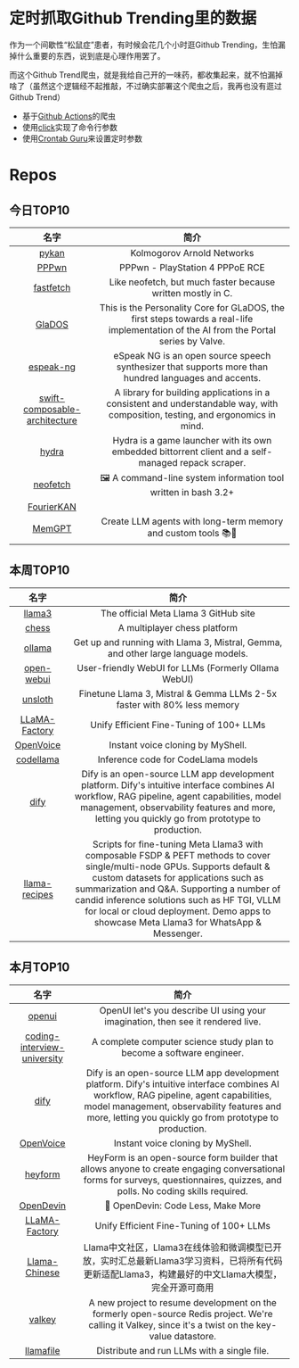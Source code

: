 # 定时抓取Github Trending里的数据

作为一个间歇性“松鼠症”患者，有时候会花几个小时逛Github Trending，生怕漏掉什么重要的东西，说到底是心理作用罢了。

而这个Github Trend爬虫，就是我给自己开的一味药，都收集起来，就不怕漏掉啥了（虽然这个逻辑经不起推敲，不过确实部署这个爬虫之后，我再也没有逛过Github Trend）

* 基于[Github Actions](https://docs.github.com/en/actions)的爬虫
* 使用[click](https://github.com/pallets/click)实现了命令行参数
* 使用[Crontab Guru](https://crontab.guru/)来设置定时参数

# Repos
## 今日TOP10 
<!-- START OF DAILY_TOP10_REPOS -->
| 名字 | 简介 |
| :----: | :----: |
| [pykan](https://github.com/KindXiaoming/pykan) | Kolmogorov Arnold Networks |
| [PPPwn](https://github.com/TheOfficialFloW/PPPwn) | PPPwn - PlayStation 4 PPPoE RCE |
| [fastfetch](https://github.com/fastfetch-cli/fastfetch) | Like neofetch, but much faster because written mostly in C. |
| [GlaDOS](https://github.com/dnhkng/GlaDOS) | This is the Personality Core for GLaDOS, the first steps towards a real-life implementation of the AI from the Portal series by Valve. |
| [espeak-ng](https://github.com/espeak-ng/espeak-ng) | eSpeak NG is an open source speech synthesizer that supports more than hundred languages and accents. |
| [swift-composable-architecture](https://github.com/pointfreeco/swift-composable-architecture) | A library for building applications in a consistent and understandable way, with composition, testing, and ergonomics in mind. |
| [hydra](https://github.com/hydralauncher/hydra) | Hydra is a game launcher with its own embedded bittorrent client and a self-managed repack scraper. |
| [neofetch](https://github.com/dylanaraps/neofetch) | 🖼️ A command-line system information tool written in bash 3.2+ |
| [FourierKAN](https://github.com/GistNoesis/FourierKAN) |  |
| [MemGPT](https://github.com/cpacker/MemGPT) | Create LLM agents with long-term memory and custom tools 📚🦙 |
<!-- END OF DAILY_TOP10_REPOS -->

## 本周TOP10
<!-- START OF WEEKLY_TOP10_REPOS -->
| 名字 | 简介 |
| :----: | :----: |
| [llama3](https://github.com/meta-llama/llama3) | The official Meta Llama 3 GitHub site |
| [chess](https://github.com/code100x/chess) | A multiplayer chess platform |
| [ollama](https://github.com/ollama/ollama) | Get up and running with Llama 3, Mistral, Gemma, and other large language models. |
| [open-webui](https://github.com/open-webui/open-webui) | User-friendly WebUI for LLMs (Formerly Ollama WebUI) |
| [unsloth](https://github.com/unslothai/unsloth) | Finetune Llama 3, Mistral & Gemma LLMs 2-5x faster with 80% less memory |
| [LLaMA-Factory](https://github.com/hiyouga/LLaMA-Factory) | Unify Efficient Fine-Tuning of 100+ LLMs |
| [OpenVoice](https://github.com/myshell-ai/OpenVoice) | Instant voice cloning by MyShell. |
| [codellama](https://github.com/meta-llama/codellama) | Inference code for CodeLlama models |
| [dify](https://github.com/langgenius/dify) | Dify is an open-source LLM app development platform. Dify's intuitive interface combines AI workflow, RAG pipeline, agent capabilities, model management, observability features and more, letting you quickly go from prototype to production. |
| [llama-recipes](https://github.com/meta-llama/llama-recipes) | Scripts for fine-tuning Meta Llama3 with composable FSDP & PEFT methods to cover single/multi-node GPUs. Supports default & custom datasets for applications such as summarization and Q&A. Supporting a number of candid inference solutions such as HF TGI, VLLM for local or cloud deployment. Demo apps to showcase Meta Llama3 for WhatsApp & Messenger. |
<!-- END OF WEEKLY_TOP10_REPOS -->

## 本月TOP10
<!-- START OF MONTHLY_TOP10_REPOS -->
| 名字 | 简介 |
| :----: | :----: |
| [openui](https://github.com/wandb/openui) | OpenUI let's you describe UI using your imagination, then see it rendered live. |
| [coding-interview-university](https://github.com/jwasham/coding-interview-university) | A complete computer science study plan to become a software engineer. |
| [dify](https://github.com/langgenius/dify) | Dify is an open-source LLM app development platform. Dify's intuitive interface combines AI workflow, RAG pipeline, agent capabilities, model management, observability features and more, letting you quickly go from prototype to production. |
| [OpenVoice](https://github.com/myshell-ai/OpenVoice) | Instant voice cloning by MyShell. |
| [heyform](https://github.com/heyform/heyform) | HeyForm is an open-source form builder that allows anyone to create engaging conversational forms for surveys, questionnaires, quizzes, and polls. No coding skills required. |
| [OpenDevin](https://github.com/OpenDevin/OpenDevin) | 🐚 OpenDevin: Code Less, Make More |
| [LLaMA-Factory](https://github.com/hiyouga/LLaMA-Factory) | Unify Efficient Fine-Tuning of 100+ LLMs |
| [Llama-Chinese](https://github.com/LlamaFamily/Llama-Chinese) | Llama中文社区，Llama3在线体验和微调模型已开放，实时汇总最新Llama3学习资料，已将所有代码更新适配Llama3，构建最好的中文Llama大模型，完全开源可商用 |
| [valkey](https://github.com/valkey-io/valkey) | A new project to resume development on the formerly open-source Redis project. We're calling it Valkey, since it's a twist on the key-value datastore. |
| [llamafile](https://github.com/Mozilla-Ocho/llamafile) | Distribute and run LLMs with a single file. |
<!-- END OF MONTHLY_TOP10_REPOS -->
